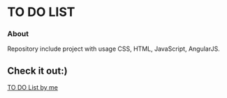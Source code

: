 # TO DO LIST #
### About ###
Repository include project with usage CSS, HTML, JavaScript, AngularJS. 
## Check it out:) ##
[TO DO List by me](https://zmitrok777.github.io/To-Do-List/)

